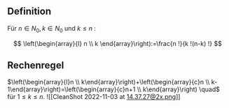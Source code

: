 ## Definition

Für $n \in N _0, k \in N _0$ und $k \leq n$ :

$$
\left(\begin{array}{l}
n \\
k
\end{array}\right):=\frac{n !}{k !(n-k) !}
$$

## Rechenregel

$\left(\begin{array}{l}n \\ k\end{array}\right)+\left(\begin{array}{c}n \\ k-1\end{array}\right)=\left(\begin{array}{c}n+1 \\ k\end{array}\right) \quad$ für $1 \leq k \leq n$.
![[CleanShot 2022-11-03 at 14.37.27@2x.png]]

